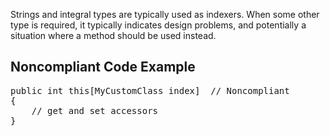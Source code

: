 Strings and integral types are typically used as indexers. When some other type is required, it typically indicates design problems, and
potentially a situation where a method should be used instead.

## Noncompliant Code Example

<pre>
public int this[MyCustomClass index]  // Noncompliant
{
    // get and set accessors
}
</pre>